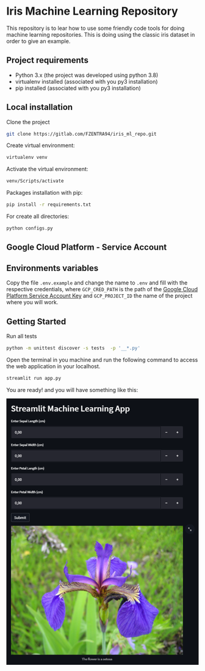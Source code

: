 # Iris Machine Learning Repository
This repository is to lear how to use some friendly code tools for doing machine learning repositories.
This is doing using the classic iris dataset in order to give an example.


## Project requirements
* Python 3.x (the project was developed using python 3.8)
* virtualenv installed (associated with you py3 installation)
* pip installed (associated with you py3 installation)

## Local installation
Clone the project
```bash
git clone https://gitlab.com/FZENTRA94/iris_ml_repo.git
```
Create virtual environment:
```bash
virtualenv venv
```
Activate the virtual environment:
```bash
venv/Scripts/activate
```
Packages installation with pip:
```bash
pip install -r requirements.txt
```
For create all directories:
```bash
python configs.py
```

## Google Cloud Platform - Service Account


## Environments variables
Copy the file `.env.example` and change the name to `.env` and fill with the respective credentials, where
`GCP_CRED_PATH` is the path of the [Google Cloud Platform Service Account Key](https://cloud.google.com/iam/docs/creating-managing-service-account-keys) and `GCP_PROJECT_ID` the name of the project 
where you will work.

## Getting Started
Run all tests
```bash
python -m unittest discover -s tests  -p '__*.py' 
```

Open the terminal in you machine and run the following command to access the web application in your localhost.
```bash
streamlit run app.py
```

You are ready! and you will have something like this:

 ![front example](statics/front_example.png)